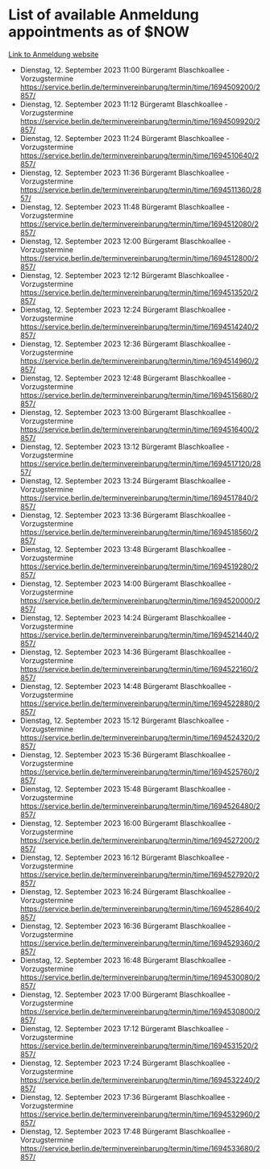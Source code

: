 # List of available Anmeldung appointments as of $NOW
[Link to Anmeldung website](https://service.berlin.de/terminvereinbarung/termin/tag.php?termin=1&anliegen[]=120686&dienstleisterlist=122210,122217,327316,122219,327312,122227,327314,122231,327346,122243,327348,122254,122252,329742,122260,329745,122262,329748,122271,327278,122273,327274,122277,327276,330436,122280,327294,122282,327290,122284,327292,122291,327270,122285,327266,122286,327264,122296,327268,150230,329760,122297,327286,122294,327284,122312,329763,122314,329775,122304,327330,122311,327334,122309,327332,317869,122281,327352,122279,329772,122283,122276,327324,122274,327326,122267,329766,122246,327318,122251,327320,122257,327322,122208,327298,122226,327300&herkunft=http%3A%2F%2Fservice.berlin.de%2Fdienstleistung%2F120686%2F)
- Dienstag, 12. September 2023 11:00 Bürgeramt Blaschkoallee - Vorzugstermine https://service.berlin.de/terminvereinbarung/termin/time/1694509200/2857/
- Dienstag, 12. September 2023 11:12 Bürgeramt Blaschkoallee - Vorzugstermine https://service.berlin.de/terminvereinbarung/termin/time/1694509920/2857/
- Dienstag, 12. September 2023 11:24 Bürgeramt Blaschkoallee - Vorzugstermine https://service.berlin.de/terminvereinbarung/termin/time/1694510640/2857/
- Dienstag, 12. September 2023 11:36 Bürgeramt Blaschkoallee - Vorzugstermine https://service.berlin.de/terminvereinbarung/termin/time/1694511360/2857/
- Dienstag, 12. September 2023 11:48 Bürgeramt Blaschkoallee - Vorzugstermine https://service.berlin.de/terminvereinbarung/termin/time/1694512080/2857/
- Dienstag, 12. September 2023 12:00 Bürgeramt Blaschkoallee - Vorzugstermine https://service.berlin.de/terminvereinbarung/termin/time/1694512800/2857/
- Dienstag, 12. September 2023 12:12 Bürgeramt Blaschkoallee - Vorzugstermine https://service.berlin.de/terminvereinbarung/termin/time/1694513520/2857/
- Dienstag, 12. September 2023 12:24 Bürgeramt Blaschkoallee - Vorzugstermine https://service.berlin.de/terminvereinbarung/termin/time/1694514240/2857/
- Dienstag, 12. September 2023 12:36 Bürgeramt Blaschkoallee - Vorzugstermine https://service.berlin.de/terminvereinbarung/termin/time/1694514960/2857/
- Dienstag, 12. September 2023 12:48 Bürgeramt Blaschkoallee - Vorzugstermine https://service.berlin.de/terminvereinbarung/termin/time/1694515680/2857/
- Dienstag, 12. September 2023 13:00 Bürgeramt Blaschkoallee - Vorzugstermine https://service.berlin.de/terminvereinbarung/termin/time/1694516400/2857/
- Dienstag, 12. September 2023 13:12 Bürgeramt Blaschkoallee - Vorzugstermine https://service.berlin.de/terminvereinbarung/termin/time/1694517120/2857/
- Dienstag, 12. September 2023 13:24 Bürgeramt Blaschkoallee - Vorzugstermine https://service.berlin.de/terminvereinbarung/termin/time/1694517840/2857/
- Dienstag, 12. September 2023 13:36 Bürgeramt Blaschkoallee - Vorzugstermine https://service.berlin.de/terminvereinbarung/termin/time/1694518560/2857/
- Dienstag, 12. September 2023 13:48 Bürgeramt Blaschkoallee - Vorzugstermine https://service.berlin.de/terminvereinbarung/termin/time/1694519280/2857/
- Dienstag, 12. September 2023 14:00 Bürgeramt Blaschkoallee - Vorzugstermine https://service.berlin.de/terminvereinbarung/termin/time/1694520000/2857/
- Dienstag, 12. September 2023 14:24 Bürgeramt Blaschkoallee - Vorzugstermine https://service.berlin.de/terminvereinbarung/termin/time/1694521440/2857/
- Dienstag, 12. September 2023 14:36 Bürgeramt Blaschkoallee - Vorzugstermine https://service.berlin.de/terminvereinbarung/termin/time/1694522160/2857/
- Dienstag, 12. September 2023 14:48 Bürgeramt Blaschkoallee - Vorzugstermine https://service.berlin.de/terminvereinbarung/termin/time/1694522880/2857/
- Dienstag, 12. September 2023 15:12 Bürgeramt Blaschkoallee - Vorzugstermine https://service.berlin.de/terminvereinbarung/termin/time/1694524320/2857/
- Dienstag, 12. September 2023 15:36 Bürgeramt Blaschkoallee - Vorzugstermine https://service.berlin.de/terminvereinbarung/termin/time/1694525760/2857/
- Dienstag, 12. September 2023 15:48 Bürgeramt Blaschkoallee - Vorzugstermine https://service.berlin.de/terminvereinbarung/termin/time/1694526480/2857/
- Dienstag, 12. September 2023 16:00 Bürgeramt Blaschkoallee - Vorzugstermine https://service.berlin.de/terminvereinbarung/termin/time/1694527200/2857/
- Dienstag, 12. September 2023 16:12 Bürgeramt Blaschkoallee - Vorzugstermine https://service.berlin.de/terminvereinbarung/termin/time/1694527920/2857/
- Dienstag, 12. September 2023 16:24 Bürgeramt Blaschkoallee - Vorzugstermine https://service.berlin.de/terminvereinbarung/termin/time/1694528640/2857/
- Dienstag, 12. September 2023 16:36 Bürgeramt Blaschkoallee - Vorzugstermine https://service.berlin.de/terminvereinbarung/termin/time/1694529360/2857/
- Dienstag, 12. September 2023 16:48 Bürgeramt Blaschkoallee - Vorzugstermine https://service.berlin.de/terminvereinbarung/termin/time/1694530080/2857/
- Dienstag, 12. September 2023 17:00 Bürgeramt Blaschkoallee - Vorzugstermine https://service.berlin.de/terminvereinbarung/termin/time/1694530800/2857/
- Dienstag, 12. September 2023 17:12 Bürgeramt Blaschkoallee - Vorzugstermine https://service.berlin.de/terminvereinbarung/termin/time/1694531520/2857/
- Dienstag, 12. September 2023 17:24 Bürgeramt Blaschkoallee - Vorzugstermine https://service.berlin.de/terminvereinbarung/termin/time/1694532240/2857/
- Dienstag, 12. September 2023 17:36 Bürgeramt Blaschkoallee - Vorzugstermine https://service.berlin.de/terminvereinbarung/termin/time/1694532960/2857/
- Dienstag, 12. September 2023 17:48 Bürgeramt Blaschkoallee - Vorzugstermine https://service.berlin.de/terminvereinbarung/termin/time/1694533680/2857/
